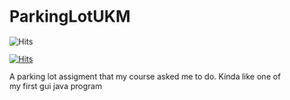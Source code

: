 

# ParkingLotUKM
![Hits](https://hitcounter.pythonanywhere.com/count/tag.svg?url=https%3A%2F%2Fgithub.com%2FMrShameer%2FParkingLotUKM)

[![Hits](https://hits.seeyoufarm.com/api/count/incr/badge.svg?url=https%3A%2F%2Fgithub.com%2FMrShameer%2FParkingLotUKM&count_bg=%2379C83D&title_bg=%23555555&icon=&icon_color=%23E7E7E7&title=hits&edge_flat=false)](https://hits.seeyoufarm.com)

A parking lot assigment that my course asked me to do. Kinda like one of my first gui java program

